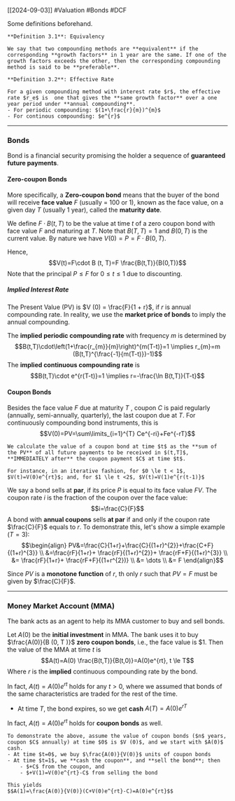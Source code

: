 [[2024-09-03]] #Valuation #Bonds #DCF

Some definitions beforehand.

```ad-important
**Definition 3.1**: Equivalency

We say that two compounding methods are **equivalent** if the corresponding **growth factors** in 1 year are the same. If one of the growth factors exceeds the other, then the corresponding compounding method is said to be **preferable**.
```

```ad-important
**Definition 3.2**: Effective Rate

For a given compounding method with interest rate $r$, the effective rate $r_e$ is  one that gives the **same growth factor** over a one year period under **annual compounding**.
- For periodic compounding: $(1+\frac{r}{m})^{m}$
- For continous compounding: $e^{r}$
```

---
### Bonds
Bond is a financial security promising the holder a sequence of **guaranteed future payments**.  

#### Zero-coupon Bonds
More specifically, a **Zero-coupon bond** means that the buyer of the bond will receive **face value** $F$ (usually = 100 or 1), known as the face value, on a given day $T$ (usually 1 year), called the **maturity date**.


We define $F\cdot B (t, T)$ to be the value at time $t$ of a zero coupon bond with face value $F$ and maturing at $T$. Note that $B(T,T)=1$ and $B(0,T)$ is the current value. By nature we have $V(0)=P=F\cdot B(0,T)$.

Hence, $$V(t)=F\cdot B (t, T)=F \frac{B(t,T)}{B(0,T)}$$
Note that the principal $P\le F$ for $0 \le t \le 1$ due to discounting.
##### Implied Interest Rate
The Present Value (PV) is $V (0) = \frac{F}{1 + r}$, if $r$ is annual compounding rate. In reality, we use the **market price of bonds** to imply the annual compounding.

The **implied periodic compounding rate** with frequency $m$ is determined by
$$B(t,T)\cdot\left(1+\frac{r_{m}}{m}\right)^{m(T-t)}=1 \implies r_{m}=m (B(t,T)^{\frac{-1}{m(T-t)}}-1)$$
The **implied continuous compounding rate** is
$$B(t,T)\cdot e^{r(T-t)}=1 \implies r=-\frac{\ln B(t,T)}{T-t}$$

#### Coupon Bonds
Besides the face value $F$ due at maturity $T$ , coupon $C$ is paid regularly (annually, semi-annually, quarterly), the last coupon due at $T$. For continuously compounding bond instruments, this is
$$V(0)=PV=\sum\limits_{i=1}^{T} Ce^{-ri}+Fe^{-rT}$$

```ad-note
We calculate the value of a coupon bond at time $t$ as the **sum of the PV** of all future payments to be received in $(t,T]$, **IMMEDIATELY after** the coupon payment $C$ at time $t$.

For instance, in an iterative fashion, for $0 \le t < 1$, $V(t)=V(0)e^{rt}$; and, for $1 \le t <2$, $V(t)=V(1)e^{r(t-1)}$
```

We say a bond sells at **par**, if its price $P$ is equal to its face value $FV$. The coupon rate $i$ is the fraction of the coupon over the face value: 
$$i=\frac{C}{F}$$
A bond with **annual coupons** sells **at par** if and only if the coupon rate $\frac{C}{F}$ equals to $r$. To demonstrate this, let's show a simple example ($T=3$):
$$\begin{align}
PV&=\frac{C}{1+r}+\frac{C}{(1+r)^{2}}+\frac{C+F}{(1+r)^{3}} \\ &=\frac{rF}{1+r}+ \frac{rF}{(1+r)^{2}}+ \frac{rF+F}{(1+r)^{3}} \\ &= \frac{rF}{1+r}+ \frac{rF+F}{(1+r^{2})} \\ &= \dots \\ &= F
\end{align}$$

Since $PV$ is a **monotone function** of $r$, th only $r$ such that $PV=F$ must be given by $\frac{C}{F}$.

---
### Money Market Account (MMA)
The bank acts as an agent to help its MMA customer to buy and sell bonds.

Let $A(0)$ be the **initial investment** in MMA. The bank uses it to buy $\frac{A(0)}{B (0, T )}$ **zero coupon bonds**, i.e., the face value is $1. Then the value of the MMA at time $t$ is
$$A(t)=A(0) \frac{B(t,T)}{B(t,0)}=A(0)e^{rt}, t \le T$$
Where $r$ is the **implied** continuous compounding rate by the bond.

In fact, $A(t) = A(0)e^{rt}$ holds for any $t > 0$, where we assumed that bonds of the same characteristics are traded for the rest of the time.
- At time $T$, the bond expires, so we get **cash** $A (T) = A (0) e^{rT}$ 

In fact, $A(t)=A(0)e^{rt}$ holds for **coupon bonds** as well. 

```ad-note
To demonstrate the above, assume the value of coupon bonds ($n$ years, coupon $C$ annually) at time $0$ is $V (0)$, and we start with $A(0)$ cash.
- At time $t=0$, we buy $\frac{A(0)}{V(0)}$ units of coupon bonds
- At time $t=1$, we **cash the coupon**, and **sell the bond**; then
	- $+C$ from the coupon, and
	- $+V(1)=V(0)e^{rt}-C$ from selling the bond

This yields
$$A(1)=\frac{A(0)}{V(0)}(C+V(0)e^{rt}-C)=A(0)e^{rt}$$
```
